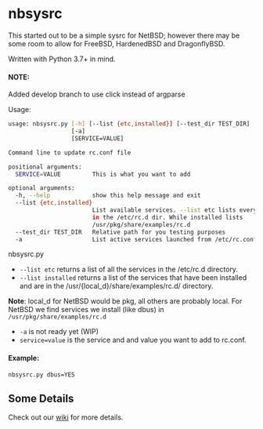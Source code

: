 # nbsysrc
This started out to be a simple sysrc for NetBSD; however there may be some room to allow for FreeBSD, HardenedBSD and DragonflyBSD.

Written with Python 3.7+ in mind.

#### NOTE:
Added develop branch to use click instead of argparse

Usage:
```bash
usage: nbsysrc.py [-h] [--list {etc,installed}] [--test_dir TEST_DIR]
                  [-a]
                  [SERVICE=VALUE]

Command line to update rc.conf file

positional arguments:
  SERVICE=VALUE         This is what you want to add

optional arguments:
  -h, --help            show this help message and exit
  --list {etc,installed}
                        List available services. --list etc lists everything
                        in the /etc/rc.d dir. While installed lists
                        /usr/pkg/share/examples/rc.d
  --test_dir TEST_DIR   Relative path for you testing purposes
  -a                    List active services launched from /etc/rc.conf
  ```
  
  nbsysrc.py 
  * ```--list etc``` returns a list of all the services in the /etc/rc.d directory.
  * ```--list installed``` returns a list of the services that have been installed and are in the /usr/{local_d}/share/examples/rc.d/ directory.
   
  **Note**: local_d for NetBSD would be pkg, all others are probably local. For NetBSD we find services we install (like dbus) in ```/usr/pkg/share/examples/rc.d```
  * ```-a``` is not ready yet (WIP)
  * ```service=value``` is the service and and value you want to add to rc.conf.
  
  #### Example:
  ```nbsysrc.py dbus=YES```
  
 Some Details
 ------------
 
 Check out our [wiki](https://github.com/rgeorgia/nbsysrc/wiki) for more details.